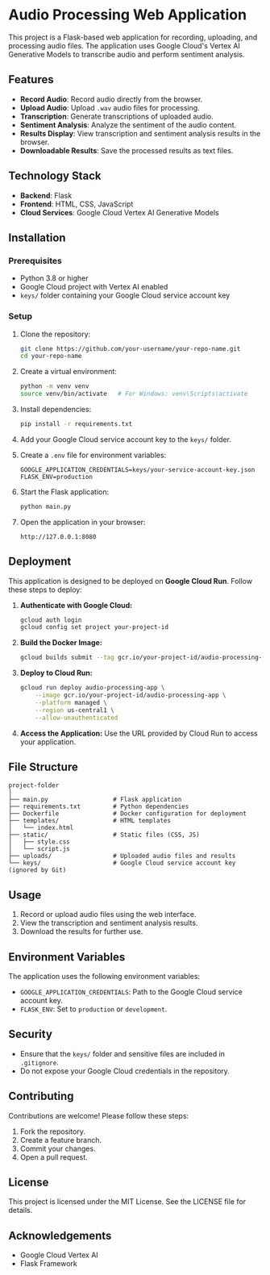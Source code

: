 # Audio Processing Web Application

This project is a Flask-based web application for recording, uploading, and processing audio files. The application uses Google Cloud's Vertex AI Generative Models to transcribe audio and perform sentiment analysis.

## Features

- **Record Audio**: Record audio directly from the browser.
- **Upload Audio**: Upload `.wav` audio files for processing.
- **Transcription**: Generate transcriptions of uploaded audio.
- **Sentiment Analysis**: Analyze the sentiment of the audio content.
- **Results Display**: View transcription and sentiment analysis results in the browser.
- **Downloadable Results**: Save the processed results as text files.

## Technology Stack

- **Backend**: Flask
- **Frontend**: HTML, CSS, JavaScript
- **Cloud Services**: Google Cloud Vertex AI Generative Models

## Installation

### Prerequisites

- Python 3.8 or higher
- Google Cloud project with Vertex AI enabled
- `keys/` folder containing your Google Cloud service account key

### Setup

1. Clone the repository:
   ```bash
   git clone https://github.com/your-username/your-repo-name.git
   cd your-repo-name
   ```

2. Create a virtual environment:
   ```bash
   python -m venv venv
   source venv/bin/activate   # For Windows: venv\Scripts\activate
   ```

3. Install dependencies:
   ```bash
   pip install -r requirements.txt
   ```

4. Add your Google Cloud service account key to the `keys/` folder.

5. Create a `.env` file for environment variables:
   ```
   GOOGLE_APPLICATION_CREDENTIALS=keys/your-service-account-key.json
   FLASK_ENV=production
   ```

6. Start the Flask application:
   ```bash
   python main.py
   ```

7. Open the application in your browser:
   ```
   http://127.0.0.1:8080
   ```

## Deployment

This application is designed to be deployed on **Google Cloud Run**. Follow these steps to deploy:

1. **Authenticate with Google Cloud:**
   ```bash
   gcloud auth login
   gcloud config set project your-project-id
   ```

2. **Build the Docker Image:**
   ```bash
   gcloud builds submit --tag gcr.io/your-project-id/audio-processing-app
   ```

3. **Deploy to Cloud Run:**
   ```bash
   gcloud run deploy audio-processing-app \
       --image gcr.io/your-project-id/audio-processing-app \
       --platform managed \
       --region us-central1 \
       --allow-unauthenticated
   ```

4. **Access the Application:**
   Use the URL provided by Cloud Run to access your application.

## File Structure

```
project-folder
│
├── main.py                  # Flask application
├── requirements.txt         # Python dependencies
├── Dockerfile               # Docker configuration for deployment
├── templates/               # HTML templates
│   └── index.html
├── static/                  # Static files (CSS, JS)
│   ├── style.css
│   └── script.js
├── uploads/                 # Uploaded audio files and results
└── keys/                    # Google Cloud service account key (ignored by Git)
```

## Usage

1. Record or upload audio files using the web interface.
2. View the transcription and sentiment analysis results.
3. Download the results for further use.

## Environment Variables

The application uses the following environment variables:

- `GOOGLE_APPLICATION_CREDENTIALS`: Path to the Google Cloud service account key.
- `FLASK_ENV`: Set to `production` or `development`.

## Security

- Ensure that the `keys/` folder and sensitive files are included in `.gitignore`.
- Do not expose your Google Cloud credentials in the repository.

## Contributing

Contributions are welcome! Please follow these steps:

1. Fork the repository.
2. Create a feature branch.
3. Commit your changes.
4. Open a pull request.

## License

This project is licensed under the MIT License. See the LICENSE file for details.

## Acknowledgements

- Google Cloud Vertex AI
- Flask Framework

